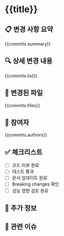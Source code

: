 # {{title}}

## 📋 변경 사항 요약
{{commits.summary}}

## 🔍 상세 변경 내용
{{commits.list}}

## 📁 변경된 파일
{{commits.files}}

## 👥 참여자
{{commits.authors}}

## ✅ 체크리스트
- [ ] 코드 리뷰 완료
- [ ] 테스트 통과
- [ ] 문서 업데이트 완료
- [ ] Breaking changes 확인
- [ ] 성능 영향 검토 완료

## 📝 추가 정보
<!-- 필요시 추가 정보를 입력하세요 -->

## 🔗 관련 이슈
<!-- 관련 이슈 번호를 입력하세요 (예: Closes #123) --> 